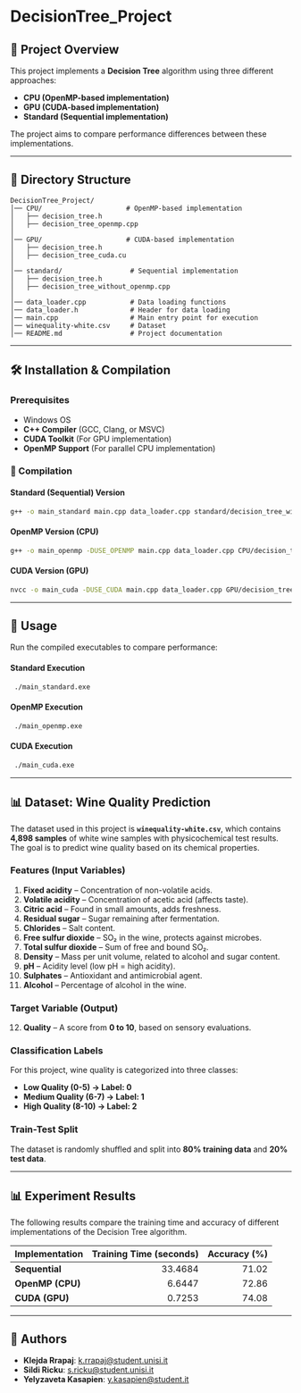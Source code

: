 # DecisionTree_Project

## 📌 Project Overview

This project implements a **Decision Tree** algorithm using three different approaches:

- **CPU (OpenMP-based implementation)**
- **GPU (CUDA-based implementation)**
- **Standard (Sequential implementation)**

The project aims to compare performance differences between these implementations.

---

## 📁 Directory Structure
```
DecisionTree_Project/
│── CPU/                     # OpenMP-based implementation
│   ├── decision_tree.h
│   ├── decision_tree_openmp.cpp
│
│── GPU/                     # CUDA-based implementation
│   ├── decision_tree.h
│   ├── decision_tree_cuda.cu
│
│── standard/                 # Sequential implementation
│   ├── decision_tree.h
│   ├── decision_tree_without_openmp.cpp
│
│── data_loader.cpp           # Data loading functions
│── data_loader.h             # Header for data loading
│── main.cpp                  # Main entry point for execution
│── winequality-white.csv     # Dataset 
│── README.md                 # Project documentation
```
---

## 🛠️ Installation & Compilation

### Prerequisites

- Windows OS
- **C++ Compiler** (GCC, Clang, or MSVC)
- **CUDA Toolkit** (For GPU implementation)
- **OpenMP Support** (For parallel CPU implementation)

### 🔨 Compilation

#### **Standard (Sequential) Version**
```sh
g++ -o main_standard main.cpp data_loader.cpp standard/decision_tree_without_openmp.cpp
```

#### **OpenMP Version (CPU)**
```sh
g++ -o main_openmp -DUSE_OPENMP main.cpp data_loader.cpp CPU/decision_tree_openmp.cpp -fopenmp
```

#### **CUDA Version (GPU)**
```sh
nvcc -o main_cuda -DUSE_CUDA main.cpp data_loader.cpp GPU/decision_tree_cuda.cu
```

---

##  🚀 Usage
Run the compiled executables to compare performance:

#### **Standard Execution**
```sh
 ./main_standard.exe
 ```
#### **OpenMP Execution**
```sh
 ./main_openmp.exe
 ```
#### **CUDA Execution**
```sh
 ./main_cuda.exe
 ```

---

## 📊 Dataset: **Wine Quality Prediction**

The dataset used in this project is **`winequality-white.csv`**, which contains **4,898 samples** of white wine samples with physicochemical test results. The goal is to predict wine quality based on its chemical properties.

### **Features (Input Variables)**
1. **Fixed acidity** – Concentration of non-volatile acids.
2. **Volatile acidity** – Concentration of acetic acid (affects taste).
3. **Citric acid** – Found in small amounts, adds freshness.
4. **Residual sugar** – Sugar remaining after fermentation.
5. **Chlorides** – Salt content.
6. **Free sulfur dioxide** – SO₂ in the wine, protects against microbes.
7. **Total sulfur dioxide** – Sum of free and bound SO₂.
8. **Density** – Mass per unit volume, related to alcohol and sugar content.
9. **pH** – Acidity level (low pH = high acidity).
10. **Sulphates** – Antioxidant and antimicrobial agent.
11. **Alcohol** – Percentage of alcohol in the wine.

### **Target Variable (Output)**
12. **Quality** – A score from **0 to 10**, based on sensory evaluations.

### **Classification Labels**
For this project, wine quality is categorized into three classes:
- **Low Quality (0-5) → Label: 0**
- **Medium Quality (6-7) → Label: 1**
- **High Quality (8-10) → Label: 2**

### **Train-Test Split**
The dataset is randomly shuffled and split into **80% training data** and **20% test data**.

---

## 📊 Experiment Results

The following results compare the training time and accuracy of different implementations of the Decision Tree algorithm.

| Implementation       | Training Time (seconds) | Accuracy (%)  |
|----------------------|----------------------:|-------------:|
| **Sequential**       | 33.4684               | 71.02        |
| **OpenMP (CPU)**     | 6.6447                | 72.86        |
| **CUDA (GPU)**       | 0.7253                | 74.08        |


---
## 📌 Authors
- **Klejda Rrapaj**: k.rrapaj@student.unisi.it
- **Sildi Ricku**: s.ricku@student.unisi.it
- **Yelyzaveta Kasapien**: y.kasapien@student.it